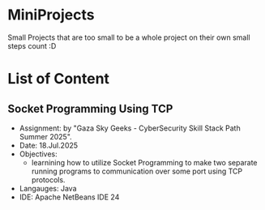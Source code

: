 # MiniProjects
Small Projects that are too small to be a whole project on their own
small steps count :D

# List of Content

## Socket Programming Using TCP
- Assignment: by "Gaza Sky Geeks - CyberSecurity Skill Stack Path Summer 2025".
- Date: 18.Jul.2025
- Objectives:
    - learnining how to utilize Socket Programming to make two separate running programs to communication over some port using TCP protocols.
- Langauges: Java
- IDE: Apache NetBeans IDE 24